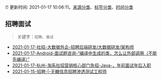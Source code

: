 :alarm_clock: 更新时间: 2021-01-17 10:06:11。[来源分类](../README.md)、[标签分类](../TAGS.md)、[时间分类](../TIMELINE.md)

## 招聘面试


> 关键字：`招聘`、`面试`



- [2021-01-17-社招-大数据外企-招聘后端研发/大数据研发/架构师](https://www.v2ex.com/t/745671) 
- [2021-01-17-Android-面试题咨询-“编译中生成的类，怎么让外部调用（不能先编译）”](https://www.v2ex.com/t/745660) 
- [2021-01-17-杭州-淘系社招营销核心部门急招-Java-，年前面试年后入职](https://www.v2ex.com/t/745656) 
- [2021-01-15-招聘-|-无糖信息招聘渗透测试工程师](https://sec.thief.one/article_content?a_id=d03264debe02013d15eb2269b5cf2782) 
